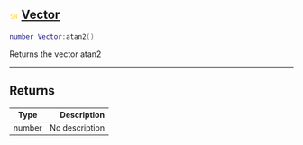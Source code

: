 ## ![shared](.gitbook/assets/shared.png) [Vector](home/Vector)



```lua
number Vector:atan2()
```

Returns the vector atan2


------
## Returns

| Type   | Description |
| ------ | ----------: |
| number | No description |

